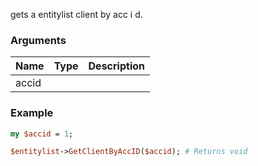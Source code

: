 gets a entitylist client by acc i d.
### Arguments
**Name**|**Type**|**Description**
:---|:---|:---
accid||

### Example

```perl
my $accid = 1;

$entitylist->GetClientByAccID($accid); # Returns void
```